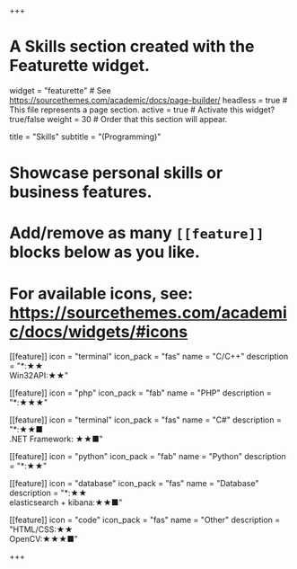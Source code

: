 +++
# A Skills section created with the Featurette widget.
widget = "featurette"  # See https://sourcethemes.com/academic/docs/page-builder/
headless = true  # This file represents a page section.
active = true  # Activate this widget? true/false
weight = 30  # Order that this section will appear.

title = "Skills"
subtitle = "(Programming)"

# Showcase personal skills or business features.
# 
# Add/remove as many `[[feature]]` blocks below as you like.
# 
# For available icons, see: https://sourcethemes.com/academic/docs/widgets/#icons

[[feature]]
  icon = "terminal"
  icon_pack = "fas"
  name = "C/C++"
  description = "*:★★ <br>Win32API:★★"

[[feature]]
  icon = "php"
  icon_pack = "fab"
  name = "PHP"
  description = "*:★★★"

[[feature]]
  icon = "terminal"
  icon_pack = "fas"
  name = "C#"
  description = "*:★★■ <br>.NET Framework: ★★■"

[[feature]]
  icon = "python"
  icon_pack = "fab"
  name = "Python"
  description = "*:★★"

[[feature]]
  icon = "database"
  icon_pack = "fas"
  name = "Database"
  description = "*:★★ <br>elasticsearch + kibana:★★■"

[[feature]]
  icon = "code"
  icon_pack = "fas"
  name = "Other"
  description = "HTML/CSS:★★ <br>OpenCV:★★★■"

+++

